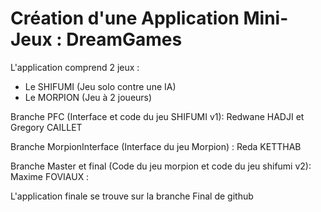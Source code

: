 # Création d'une Application Mini-Jeux : DreamGames
L'application comprend 2 jeux :
- Le SHIFUMI (Jeu solo contre une IA)
- Le MORPION (Jeu à 2 joueurs)

Branche PFC (Interface et code du jeu SHIFUMI v1):
Redwane HADJI et Gregory CAILLET

Branche MorpionInterface (Interface du jeu Morpion) :
Reda KETTHAB

Branche Master et final (Code du jeu morpion et code du jeu shifumi v2):
Maxime FOVIAUX : 

L'application finale se trouve sur la branche Final de github
